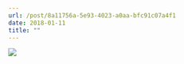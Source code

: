 ```yaml
---
url: /post/8a11756a-5e93-4023-a0aa-bfc91c07a4f1
date: 2018-01-11
title: ""
---
```


<img class="img-fluid" img src="/uploads/2018/5238f21ad2.jpg" />